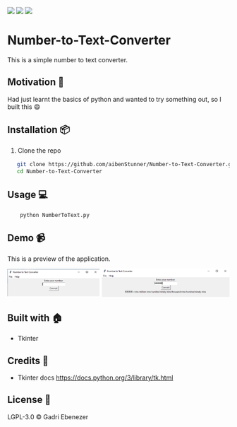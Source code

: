 ![](https://img.shields.io/maintenance/no/2018.svg)
![](https://img.shields.io/github/license/aibenStunner/Number-to-Text-Converter.svg)
![](https://img.shields.io/github/repo-size/aibenStunner/Number-to-Text-Converter.svg)
# Number-to-Text-Converter
This is a simple number to text converter.

## Motivation :seedling:
 Had just learnt the basics of python and wanted to try something out, so I built this :smile:
 
## Installation :package:
1. Clone the repo
```bash
   git clone https://github.com/aibenStunner/Number-to-Text-Converter.git
   cd Number-to-Text-Converter
```

## Usage :computer:

```bash
    python NumberToText.py
```

## Demo :video_camera:

This is a preview of the application.

![](images/img.png)


## Built with :house:

- Tkinter
   
## Credits :open_book:
- Tkinter docs
  https://docs.python.org/3/library/tk.html
  
  
 ## License :key:
 
 LGPL-3.0
 &copy; Gadri Ebenezer
